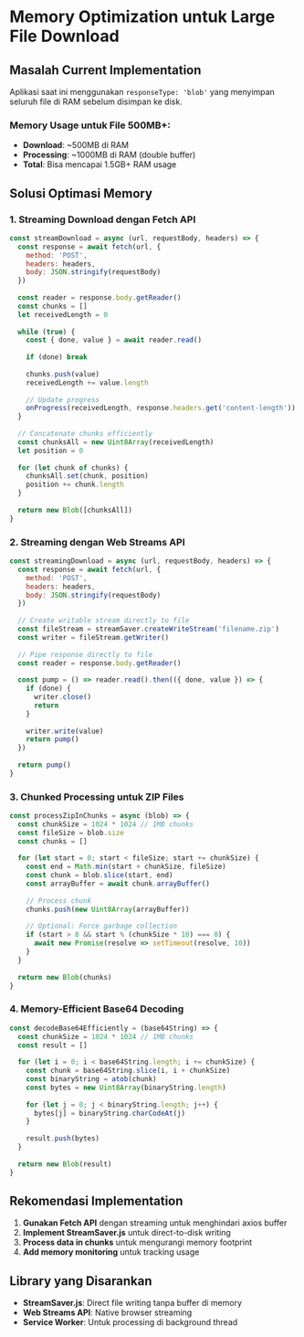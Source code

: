 # Memory Optimization untuk Large File Download

## Masalah Current Implementation

Aplikasi saat ini menggunakan `responseType: 'blob'` yang menyimpan seluruh file di RAM sebelum disimpan ke disk.

### Memory Usage untuk File 500MB+:
- **Download**: ~500MB di RAM
- **Processing**: ~1000MB di RAM (double buffer)
- **Total**: Bisa mencapai 1.5GB+ RAM usage

## Solusi Optimasi Memory

### 1. **Streaming Download dengan Fetch API**
```javascript
const streamDownload = async (url, requestBody, headers) => {
  const response = await fetch(url, {
    method: 'POST',
    headers: headers,
    body: JSON.stringify(requestBody)
  })
  
  const reader = response.body.getReader()
  const chunks = []
  let receivedLength = 0
  
  while (true) {
    const { done, value } = await reader.read()
    
    if (done) break
    
    chunks.push(value)
    receivedLength += value.length
    
    // Update progress
    onProgress(receivedLength, response.headers.get('content-length'))
  }
  
  // Concatenate chunks efficiently
  const chunksAll = new Uint8Array(receivedLength)
  let position = 0
  
  for (let chunk of chunks) {
    chunksAll.set(chunk, position)
    position += chunk.length
  }
  
  return new Blob([chunksAll])
}
```

### 2. **Streaming dengan Web Streams API**
```javascript
const streamingDownload = async (url, requestBody, headers) => {
  const response = await fetch(url, {
    method: 'POST',
    headers: headers,
    body: JSON.stringify(requestBody)
  })
  
  // Create writable stream directly to file
  const fileStream = streamSaver.createWriteStream('filename.zip')
  const writer = fileStream.getWriter()
  
  // Pipe response directly to file
  const reader = response.body.getReader()
  
  const pump = () => reader.read().then(({ done, value }) => {
    if (done) {
      writer.close()
      return
    }
    
    writer.write(value)
    return pump()
  })
  
  return pump()
}
```

### 3. **Chunked Processing untuk ZIP Files**
```javascript
const processZipInChunks = async (blob) => {
  const chunkSize = 1024 * 1024 // 1MB chunks
  const fileSize = blob.size
  const chunks = []
  
  for (let start = 0; start < fileSize; start += chunkSize) {
    const end = Math.min(start + chunkSize, fileSize)
    const chunk = blob.slice(start, end)
    const arrayBuffer = await chunk.arrayBuffer()
    
    // Process chunk
    chunks.push(new Uint8Array(arrayBuffer))
    
    // Optional: Force garbage collection
    if (start > 0 && start % (chunkSize * 10) === 0) {
      await new Promise(resolve => setTimeout(resolve, 10))
    }
  }
  
  return new Blob(chunks)
}
```

### 4. **Memory-Efficient Base64 Decoding**
```javascript
const decodeBase64Efficiently = (base64String) => {
  const chunkSize = 1024 * 1024 // 1MB chunks
  const result = []
  
  for (let i = 0; i < base64String.length; i += chunkSize) {
    const chunk = base64String.slice(i, i + chunkSize)
    const binaryString = atob(chunk)
    const bytes = new Uint8Array(binaryString.length)
    
    for (let j = 0; j < binaryString.length; j++) {
      bytes[j] = binaryString.charCodeAt(j)
    }
    
    result.push(bytes)
  }
  
  return new Blob(result)
}
```

## Rekomendasi Implementation

1. **Gunakan Fetch API** dengan streaming untuk menghindari axios buffer
2. **Implement StreamSaver.js** untuk direct-to-disk writing
3. **Process data in chunks** untuk mengurangi memory footprint
4. **Add memory monitoring** untuk tracking usage

## Library yang Disarankan

- **StreamSaver.js**: Direct file writing tanpa buffer di memory
- **Web Streams API**: Native browser streaming
- **Service Worker**: Untuk processing di background thread
